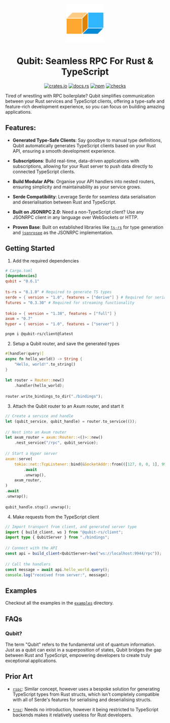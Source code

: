 <div align="center">
  <img src="./logo.png" alt="" width="120" />
  <h1>Qubit: Seamless RPC For Rust & TypeScript</h1>

  <a href="https://crates.io/crates/qubit"><img src="https://img.shields.io/crates/v/qubit" alt="crates.io" /></a>
  <a href="https://docs.rs/qubit/latest/qubit"><img src="https://img.shields.io/docsrs/qubit" alt="docs.rs" /></a>
  <a href="https://www.npmjs.com/package/@qubit-rs/client"><img src="https://img.shields.io/npm/v/%40qubit-rs%2Fclient" alt="npm" /></a>
  <a href="https://github.com/andogq/qubit/actions/workflows/checks.yml"><img src="https://github.com/andogq/qubit/actions/workflows/checks.yml/badge.svg" alt="checks" /></a>
</div>

Tired of wrestling with RPC boilerplate? Qubit simplifies communication between your Rust services
and TypeScript clients, offering a type-safe and feature-rich development experience, so you can
focus on building amazing applications.

## Features:

- **Generated Type-Safe Clients**: Say goodbye to manual type definitions, Qubit automatically
  generates TypeScript clients based on your Rust API, ensuring a smooth development experience.

- **Subscriptions**: Build real-time, data-driven applications with subscriptions, allowing for
  your Rust server to push data directly to connected TypeScript clients.

- **Build Modular APIs**: Organise your API handlers into nested routers, ensuring simplicity and
  maintainability as your service grows.

- **Serde Compatibility**: Leverage Serde for seamless data serialisation and deserialisation
  between Rust and TypeScript.

- **Built on JSONRPC 2.0**: Need a non-TypeScript client? Use any JSONRPC client in any language
  over WebSockets or HTTP.

- **Proven Base**: Built on established libraries like
  [`ts-rs`](https://github.com/Aleph-Alpha/ts-rs) for type generation and
  [`jsonrpsee`](https://github.com/paritytech/jsonrpsee) as the JSONRPC implementation.

## Getting Started

1. Add the required dependencies

```toml
# Cargo.toml
[dependencies]
qubit = "0.6.1"

ts-rs = "8.1.0" # Required to generate TS types
serde = { version = "1.0", features = ["derive"] } # Required for serialisable types
futures = "0.3.30" # Required for streaming functionality

tokio = { version = "1.38", features = ["full"] }
axum = "0.7"
hyper = { version = "1.0", features = ["server"] }
```

```bash
pnpm i @qubit-rs/client@latest
```

2. Setup a Qubit router, and save the generated types

```rs
#[handler(query)]
async fn hello_world() -> String {
    "Hello, world!".to_string()
}

let router = Router::new()
    .handler(hello_world);

router.write_bindings_to_dir("./bindings");
```

3. Attach the Qubit router to an Axum router, and start it

```rs
// Create a service and handle
let (qubit_service, qubit_handle) = router.to_service(());

// Nest into an Axum router
let axum_router = axum::Router::<()>::new()
    .nest_service("/rpc", qubit_service);

// Start a Hyper server
axum::serve(
    tokio::net::TcpListener::bind(&SocketAddr::from(([127, 0, 0, 1], 9944)))
        .await
        .unwrap(),
    axum_router,
)
.await
.unwrap();

qubit_handle.stop().unwrap();
```

4. Make requests from the TypeScript client

```ts
// Import transport from client, and generated server type
import { build_client, ws } from "@qubit-rs/client";
import type { QubitServer } from "./bindings";

// Connect with the API
const api = build_client<QubitServer>(ws("ws://localhost:9944/rpc"));

// Call the handlers
const message = await api.hello_world.query();
console.log("received from server:", message);
```

## Examples

Checkout all the examples in the [`examples`](./examples) directory.

## FAQs

### Qubit?

The term "Qubit" refers to the fundamental unit of quantum information. Just as a qubit can exist
in a superposition of states, Qubit bridges the gap between Rust and TypeScript, empowering
developers to create truly exceptional applications.

## Prior Art

- [`rspc`](https://github.com/oscartbeaumont/rspc): Similar concept, however uses a bespoke
solution for generating TypeScript types from Rust structs, which isn't completely compatible with
all of Serde's features for serialising and deserialising structs.

- [`trpc`](https://github.com/trpc/trpc): Needs no introduction, however it being restricted to
TypeScript backends makes it relatively useless for Rust developers.
